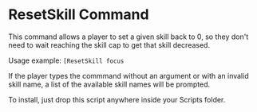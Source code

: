 # ResetSkill Command

This command allows a player to set a given skill back to 0, so they don't need to wait reaching the skill cap to get that skill decreased.

Usage example: `[ResetSkill focus`

If the player types the commmand without an argument or with an invalid skill name, a list of the available skill names will be prompted.

To install, just drop this script anywhere inside your Scripts folder.
